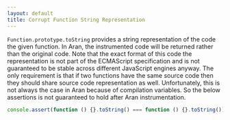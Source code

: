 ```yaml
---
layout: default
title: Corrupt Function String Representation
---
```


`Function.prototype.toString` provides a string representation of the code the given function. In Aran, the instrumented code will be returned rather than the original code. Note that the exact format of this code the representation is not part of the ECMAScript specification and is not guaranteed to be stable across different JavaScript engines anyway. The only requirement is that if two functions have the same source code then they should share source code representation as well. Unfortunately, this is not always the case in Aran because of compilation variables. So the below assertions is not guaranteed to hold after Aran instrumentation.

```js
console.assert(function () {}.toString() === function () {}.toString());
```
